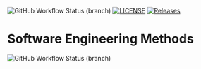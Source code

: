 ![GitHub Workflow Status (branch)](https://img.shields.io/github/actions/workflow/status/nutellayan/cwWorld/main.yml?branch=master)
[![LICENSE](https://img.shields.io/github/license/nutellayan/cwWorld.svg?style=flat-square)](https://github.com/nutellayan/cwWorld/blob/master/LICENSE)
[![Releases](https://img.shields.io/github/release/nutellayan/cwWorld/all.svg?style=flat-square)](https://github.com/nutellayan/cwWorld/releases)

# Software Engineering Methods
![GitHub Workflow Status (branch)](https://img.shields.io/github/actions/workflow/status/nutellayan/cwWorld/main.yml?branch=develop)